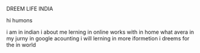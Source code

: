 DREEM LIFE INDIA

hi humons 

i am in indian i about me lerning in online works with in home
what avera in my jurny in google acounting
i will lerning in more iformetion
i dreems for the in world
